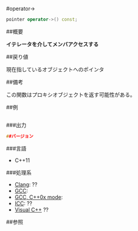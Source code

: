 #operator->
```cpp
pointer operator->() const;
```

##概要

<b>イテレータを介してメンバアクセスする</b>


##戻り値

現在指しているオブジェクトへのポインタ


##備考

この関数はプロキシオブジェクトを返す可能性がある。


##例

```cpp
```

###出力

```cpp
##バージョン
```

###言語


- C++11



###処理系

- [Clang](/implementation#clang): ??
- [GCC](/implementation#gcc): 
- [GCC, C++0x mode](/implementation#gcc): 
- [ICC](/implementation#icc): ??
- [Visual C++](/implementation#visual_cpp) ??



##参照


